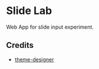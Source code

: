 # Slide Lab
Web App for slide input experiment.

## Credits
* [theme-designer](https://github.com/fcitx5-android/theme-designer)
